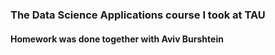 ### The Data Science Applications course I took at TAU 
#### Homework was done together with Aviv Burshtein
